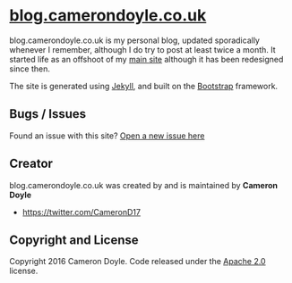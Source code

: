 # [blog.camerondoyle.co.uk](http://blog.camerondoyle.co.uk)

blog.camerondoyle.co.uk is my personal blog, updated sporadically whenever I remember, although I do try to post at least twice a month. It started life as an offshoot of my [main site](http://camerondoyle.co.uk) although it has been redesigned since then. 

The site is generated using [Jekyll](http://jekyllrb.com), and built on the [Bootstrap](http://getbootstrap.com/) framework.

## Bugs / Issues

Found an issue with this site? [Open a new issue here](https://github.com/CameronD17/blog/issues)

## Creator

blog.camerondoyle.co.uk was created by and is maintained by **Cameron Doyle**

* https://twitter.com/CameronD17

## Copyright and License

Copyright 2016 Cameron Doyle. Code released under the [Apache 2.0](https://github.com/CameronD17/blog/blob/gh-pages/LICENSE) license.
